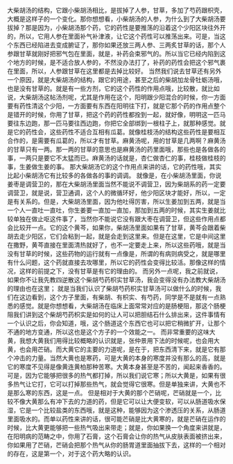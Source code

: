 大柴胡汤的结构，它跟小柴胡汤相比，是拔掉了人参，甘草，多加了芍药跟枳壳，大概是这样子的一个变化。那你想想看，小柴胡汤的人参，为什么到了大柴胡汤要拔掉？那是因为，小柴胡汤那个药，它的药性是要推荡的沿着这个少阳区块往外开的，所以，它用人参在里面补气补津液，让它这个药性可以推荡出来。可是，当这个东西已经陷进去变成腑证了，那你如果还放三两人参、三两炙甘草的话，那个人参跟甘草就刚好把邪气包在里面，就是，补药会束邪气的。所以当它已经内陷到这个地方的时候，是不适合放人参的，不然没办法打了，补药的药性会把这个邪气裹在里面，所以，人参跟甘草在这里都是去掉比较好。
当然我们说去甘草还有另外一个原因，就是大柴胡汤的结构，跟它的用途，甚至之后的柴胡加龙骨牡蛎汤哦，也是没有甘草的。就是有一些方剂，它的这个药性的作用点哦，比较散，就比如说，大柴胡汤这帖汤剂呢，尤其是作用在这个，阳明跟少阳混合的时候，你一方面要有药性清这个少阳，一方面要有东西在阳明往下打，就是它那个药的作用点整个是错开的时候，你用了甘草，把这个药的药性都拴到一起，就好像，明明这一匹马要往东边跑，那一匹马要往西边跑，你把它全部绑到一根柱子上，就那种感觉。就是它的药性会，这些药性不适合互相有瓜葛。就像桂枝汤的结构这些药性是要相互合作的，是需要有瓜葛的，所以才有甘草。麻黄汤呢，用的甘草是几两啊？麻黄汤的甘草只有一两。那一两的甘草的意思也是麻黄汤的药里面哦，那些也是各做各的事，一两只是要它不太猛而已。麻黄汤的话就是，杏仁做杏仁的事，桂枝做桂枝的事，生姜做生姜的事。
那大柴胡汤它的这个作用点来讲的话，它的药性哦，其实比起小柴胡汤它有比较多的各做各的事的调调。
就像是，在小柴胡汤里面，你说姜枣是调营卫的，那在大柴胡汤里面当然不能说不调营卫，因为柴胡系的药一定要调营卫，就是说，营卫通调，这个人的微循环好，他少阳区块才能好，所以，一定是有关系的。但是，大柴胡汤里面，因为他吐得厉害，所以生姜加到五两，就是当一个人一直吐一直吐，你生姜要一直加一直加，那加到五两的时候，其实生姜就比较单独在做止呕这件事了，当然你不能说它没有跟大枣在调营卫，但这些作用点都会比较开一点。它的这个黄芩，如果你，柴胡汤里面如果有了甘草，黄芩会跟着柴胡去走少阳区，它们会粘到一起，就是会走到这里来。但是在这里，它是中间这里在撒野，黄芩直接在里面清热就好了，也不一定要走上来，所以这些药哦，就是当没有甘草的时候，这些药物的运行就有一点像是，所谓的有病则病受之，就是哪里有什么问题，这个药就直接去攻哪里，所以它的药性会变得比较活。那像这样的情况，这样的前提之下，没有甘草是有它的理由的。
而另外一点呢，我之前就说，如果你不让我先教四逆散这个柴胡芍药枳实甘草汤，我会变得没有办法教大柴胡汤的理由也在这里； 就是当我们认识了柴胡芍药枳实甘草汤可以做什么的时候，我们在这边看到，这个方子里面，有柴胡、有枳实、有芍药，同学是不是就有一点熟悉的感觉。就是你想想看，大柴胡汤在临床上面常常对应的是肠梗阻，那这个肠梗阻我们讲到这个柴胡芍药枳实是如何的让人可以把胆结石什么排出来，这件事情有一个认识之后，你会知道，哦，这个肠道这个东西它也可以把它稍微扩开，让那个不通的地方变通，所以这也是这个方子的一个效能之一。
而非常重要的这味大黄，我想大黄我们用得比较概略的认识就是，张仲景用下法的时候呢，也会用大黄，也会用芒硝。而大黄它的主要的力道呢，是在于，把东西清下来，就是它有那个冲击的力量。当然大黄也是寒药，可是大黄的本身的寒度并没有那么的高，就是它的寒度不见得是像黄连黄柏那种苦寒。大黄本身甚至是不苦的，闻起来香香的。可是，因为它能够把很多的热气都打掉，所以我们说它寒；所以大黄是，如果有很多热气让它打，它可以打掉那些热气，就会觉得它很寒。但是单独来讲，大黄也不是那么寒的东西，这是一点。
但是相对于大黄的那个芒硝呢，芒硝就是一个，比较不像大黄那么有冲下去的力道的药，但是它可以让大便变软，可以从肠道吸水保湿，它是一个比较盐类的东西哦，就是这种，能够因为这个渗透压的关系，从肠道里面吸水的。而单以药性来讲的话，很可能芒硝是比大黄寒的，就是芒硝在运作的时候，比大黄更能够把一些热气吸出来带走；就是，你如果换一个角度来讲就是，在阳明病的范畴之中，你用了石膏，这个石膏会让你的热气从皮肤表面被挤出来，你如果用了芒硝，芒硝会把那个热气从你的肠胃道里面抽拔下去，这样的一个相对的存在，这是第一个，对于这个药大略的认识。
